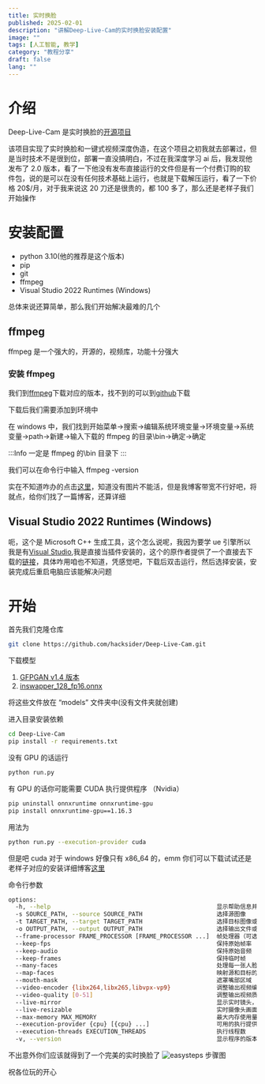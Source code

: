 ```yaml
---
title: 实时换脸
published: 2025-02-01
description: "讲解Deep-Live-Cam的实时换脸安装配置"
image: ""
tags: [人工智能, 教学]
category: "教程分享"
draft: false
lang: ""
---
```


# 介绍

Deep-Live-Cam 是实时换脸的[开源项目](https://github.com/hacksider/Deep-Live-Cam)

该项目实现了实时换脸和一键式视频深度伪造，在这个项目之初我就去部署过，但是当时技术不是很到位，部署一直没搞明白，不过在我深度学习 ai 后，我发现他发布了 2.0 版本，看了一下他没有发布直接运行的文件但是有一个付费订购的软件包，说的是可以在没有任何技术基础上运行，也就是下载解压运行，看了一下价格 20$/月，对于我来说这 20 刀还是很贵的，都 100 多了，那么还是老样子我们开始操作

# 安装配置

- python 3.10(他的推荐是这个版本)
- pip
- git
- ffmpeg
- Visual Studio 2022 Runtimes (Windows)

总体来说还算简单，那么我们开始解决最难的几个

## ffmpeg

ffmpeg 是一个强大的，开源的，视频库，功能十分强大

### 安装 ffmpeg

我们到[ffmpeg](https://ffmpeg.org/download.html)下载对应的版本，找不到的可以到[github](https://github.com/BtbN/FFmpeg-Builds/releases)下载

下载后我们需要添加到环境中

在 windows 中，我们找到开始菜单->搜索->编辑系统环境变量->环境变量->系统变量->path->新建->输入下载的 ffmpeg 的目录\bin->确定->确定

:::Info
一定是 ffmpeg 的\bin 目录下
:::

我们可以在命令行中输入 ffmpeg -version

实在不知道咋办的点击[这里](https://blog.csdn.net/Natsuago/article/details/143231558)，知道没有图片不能活，但是我博客带宽不行好吧，将就点，给你们找了一篇博客，还算详细

## Visual Studio 2022 Runtimes (Windows)

呃，这个是 Microsoft C++ 生成工具，这个怎么说呢，我因为要学 ue 引擎所以我是有[Visual Studio](https://visualstudio.microsoft.com/zh-hans/vs/),我是直接当插件安装的，这个的原作者提供了一个直接去下载的[链接](https://visualstudio.microsoft.com/zh-hans/visual-cpp-build-tools/)，具体咋用咱也不知道，凭感觉吧，下载后双击运行，然后选择安装，安装完成后重启电脑应该能解决问题

# 开始

首先我们克隆仓库

```bash
git clone https://github.com/hacksider/Deep-Live-Cam.git
```

下载模型

1. [GFPGAN v1.4 版本](https://huggingface.co/hacksider/deep-live-cam/resolve/main/GFPGANv1.4.pth)
2. [inswapper_128_fp16.onnx](https://huggingface.co/hacksider/deep-live-cam/resolve/main/inswapper_128_fp16.onnx)

将这些文件放在 “models” 文件夹中(没有文件夹就创建)

进入目录安装依赖

```bash
cd Deep-Live-Cam
pip install -r requirements.txt
```

没有 GPU 的话运行

```bash
python run.py
```

有 GPU 的话你可能需要 CUDA 执行提供程序 （Nvidia）

```bash
pip uninstall onnxruntime onnxruntime-gpu
pip install onnxruntime-gpu==1.16.3
```

用法为

```bash
python run.py --execution-provider cuda
```

但是吧 cuda 对于 windows 好像只有 x86_64 的，emm 你们可以下载试试还是老样子对应的安装详细博客[这里](https://blog.csdn.net/chen565884393/article/details/127905428)

命令行参数

```bash
options:
  -h, --help                                               显示帮助信息并退出
  -s SOURCE_PATH, --source SOURCE_PATH                     选择源图像
  -t TARGET_PATH, --target TARGET_PATH                     选择目标图像或视频
  -o OUTPUT_PATH, --output OUTPUT_PATH                     选择输出文件或目录
  --frame-processor FRAME_PROCESSOR [FRAME_PROCESSOR ...]  帧处理器（可选：face_swapper, face_enhancer 等）
  --keep-fps                                               保持原始帧率
  --keep-audio                                             保持原始音频
  --keep-frames                                            保持临时帧
  --many-faces                                             处理每一张人脸
  --map-faces                                              映射源和目标的面部
  --mouth-mask                                             遮罩嘴部区域
  --video-encoder {libx264,libx265,libvpx-vp9}             调整输出视频编码器
  --video-quality [0-51]                                   调整输出视频质量
  --live-mirror                                            显示实时镜头，如前置摄像头的画面
  --live-resizable                                         实时摄像头画面可调整大小
  --max-memory MAX_MEMORY                                  最大内存使用量（单位：GB）
  --execution-provider {cpu} [{cpu} ...]                   可用的执行提供者（可选：cpu 等）
  --execution-threads EXECUTION_THREADS                    执行线程数
  -v, --version                                            显示程序的版本号并退出
```

不出意外你们应该就得到了一个完美的实时换脸了
![easysteps](https://github.com/user-attachments/assets/af825228-852c-411b-b787-ffd9aac72fc6)
步骤图

祝各位玩的开心
